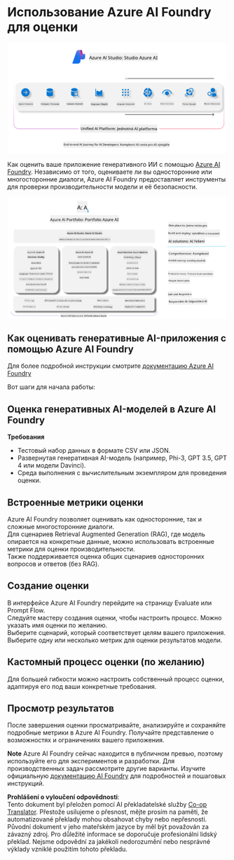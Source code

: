 <!--
CO_OP_TRANSLATOR_METADATA:
{
  "original_hash": "7b4235159486df4000e16b7b46ddfec3",
  "translation_date": "2025-05-09T15:03:07+00:00",
  "source_file": "md/01.Introduction/05/AIFoundry.md",
  "language_code": "cs"
}
-->
# **Использование Azure AI Foundry для оценки**

![aistudo](../../../../../translated_images/AIFoundry.61da8c74bccc0241ce9a4cb53a170912245871de9235043afcb796ccbc076fdc.cs.png)

Как оценить ваше приложение генеративного ИИ с помощью [Azure AI Foundry](https://ai.azure.com?WT.mc_id=aiml-138114-kinfeylo). Независимо от того, оцениваете ли вы односторонние или многосторонние диалоги, Azure AI Foundry предоставляет инструменты для проверки производительности модели и её безопасности.

![aistudo](../../../../../translated_images/AIPortfolio.5aaa2b25e9157624a4542fe041d66a96a1c1ec6007e4e5aadd926c6ec8ce18b3.cs.png)

## Как оценивать генеративные AI-приложения с помощью Azure AI Foundry
Для более подробной инструкции смотрите [документацию Azure AI Foundry](https://learn.microsoft.com/azure/ai-studio/how-to/evaluate-generative-ai-app?WT.mc_id=aiml-138114-kinfeylo)

Вот шаги для начала работы:

## Оценка генеративных AI-моделей в Azure AI Foundry

**Требования**

- Тестовый набор данных в формате CSV или JSON.
- Развернутая генеративная AI-модель (например, Phi-3, GPT 3.5, GPT 4 или модели Davinci).
- Среда выполнения с вычислительным экземпляром для проведения оценки.

## Встроенные метрики оценки

Azure AI Foundry позволяет оценивать как односторонние, так и сложные многосторонние диалоги.  
Для сценариев Retrieval Augmented Generation (RAG), где модель опирается на конкретные данные, можно использовать встроенные метрики для оценки производительности.  
Также поддерживается оценка общих сценариев односторонних вопросов и ответов (без RAG).

## Создание оценки

В интерфейсе Azure AI Foundry перейдите на страницу Evaluate или Prompt Flow.  
Следуйте мастеру создания оценки, чтобы настроить процесс. Можно указать имя оценки по желанию.  
Выберите сценарий, который соответствует целям вашего приложения.  
Выберите одну или несколько метрик для оценки результатов модели.

## Кастомный процесс оценки (по желанию)

Для большей гибкости можно настроить собственный процесс оценки, адаптируя его под ваши конкретные требования.

## Просмотр результатов

После завершения оценки просматривайте, анализируйте и сохраняйте подробные метрики в Azure AI Foundry. Получайте представление о возможностях и ограничениях вашего приложения.

**Note** Azure AI Foundry сейчас находится в публичном превью, поэтому используйте его для экспериментов и разработки. Для производственных задач рассмотрите другие варианты. Изучите официальную [документацию AI Foundry](https://learn.microsoft.com/azure/ai-studio/?WT.mc_id=aiml-138114-kinfeylo) для подробностей и пошаговых инструкций.

**Prohlášení o vyloučení odpovědnosti**:  
Tento dokument byl přeložen pomocí AI překladatelské služby [Co-op Translator](https://github.com/Azure/co-op-translator). Přestože usilujeme o přesnost, mějte prosím na paměti, že automatizované překlady mohou obsahovat chyby nebo nepřesnosti. Původní dokument v jeho mateřském jazyce by měl být považován za závazný zdroj. Pro důležité informace se doporučuje profesionální lidský překlad. Nejsme odpovědní za jakékoli nedorozumění nebo nesprávné výklady vzniklé použitím tohoto překladu.
